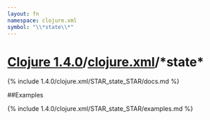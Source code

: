 ```yaml
---
layout: fn
namespace: clojure.xml
symbol: "\\*state\\*"
---
```


# [Clojure 1.4.0](../../)/[clojure.xml](../)/\*state\*

{% include 1.4.0/clojure.xml/STAR_state_STAR/docs.md %}

##Examples

{% include 1.4.0/clojure.xml/STAR_state_STAR/examples.md %}

